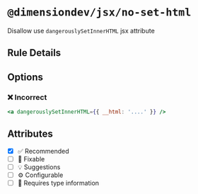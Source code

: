<!-- begin title -->

# `@dimensiondev/jsx/no-set-html`

Disallow use `dangerouslySetInnerHTML` jsx attribute

<!-- end title -->

## Rule Details

## Options

### :x: Incorrect

```jsx
<a dangerouslySetInnerHTML={{ __html: '....' }} />
```

## Attributes

<!-- begin attributes -->

- [x] :white_check_mark: Recommended
- [ ] :wrench: Fixable
- [ ] :bulb: Suggestions
- [ ] :gear: Configurable
- [ ] :thought_balloon: Requires type information

<!-- end attributes -->

